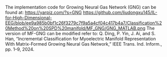 The implementation code for Growing Neural Gas Network (GNG) can be found at:
https://yarpiz.com/?s=GNG
https://github.com/liudongxu145/IL-for-High-Dimensional-EEG/blob/ee9a985b0bf1c26f3279c7f9a5a4cf04c417b4a7/Classification%20Method%20on%20SPD%20manifold/MF_GNG/GNG_MATLAB.png
The version of MF-GNG can be modified refer to:
Q. Ding, P. Yin, J. Ai, and S. Han, “Incremental Classification for Myoelectric Manifold Representation With Matrix-Formed Growing Neural Gas Network,” IEEE Trans. Ind. Inform., pp. 1–9, 2024.

